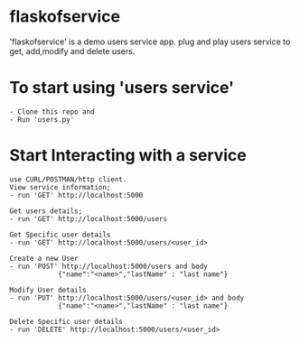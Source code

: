 # flaskofservice
'flaskofservice' is a demo users service app. 
plug and play users service to get, add,modify and delete users. 

# To start using 'users service'
    - Clone this repo and 
    - Run 'users.py'
# Start Interacting with a service
    use CURL/POSTMAN/http client.
    View service information;
    - run 'GET' http://localhost:5000 
  
    Get users details;
    - run 'GET' http://localhost:5000/users

    Get Specific user details  
    - run 'GET' http://localhost:5000/users/<user_id>
  
    Create a new User
    - run 'POST' http://localhost:5000/users and body
                {"name":"<name>","lastName" : "last name"}
    
    Modify User details
    - run 'PUT' http://localhost:5000/users/<user_id> and body
                {"name":"<name>","lastName" : "last name"}
                
    Delete Specific user details  
    - run 'DELETE' http://localhost:5000/users/<user_id>
